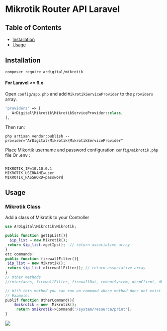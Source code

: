 # Mikrotik Router API Laravel


## Table of Contents

- [Installation](#installation)
- [Usage](#usage)

## Installation

```
composer require ardigital/mikrotik
```

#### For Laravel <= 6.x

Open `config/app.php` and add `MikrotikServiceProvider` to the `providers` array.

```php
'providers' => [
   ArDigital\Mikrotik\MikrotikServiceProvider::class,
],
```

Then run:

```
php artisan vendor:publish --provider="ArDigital\Mikrotik\MikrotikServiceProvider"
```

Place Mikortik username and password configuration  `config/mikrotik.php` file Or .env : 
 
```
 
MIKROTIK_IP=10.10.0.1
MIKROTIK_USERNAME=user
MIKROTIK_PASSWORD=password

```

 
## Usage

###  Mikrotik Class

Add a class of Mikrotik to your Controller

```php
use ArDigital\Mikrotik\Mikrotik;

public function getIpList(){
  $ip_list = new Mikrotik();
 return $ip_list->getIps();  // return associative array
}
etc commands:
public function firewallFilter(){
 $ip_list = new Mikrotik();
 return $ip_list->firewallFilter(); // return associative array
}
// Other methods
//interfaces, firewallFilter, firewallNat, rebootSystem, dhcpClient, dhcpServer

// With this method you can run an command whose method does not exist in the class
// Example:
publif function OtherCommand(){
    $mikrotik = new  Mikrotik();
     return $mikrotik->Command('/system/resource/print');
}

```

<img src="https://i.ibb.co/bRFnNF4/mikroitk-router-api.png">
 
